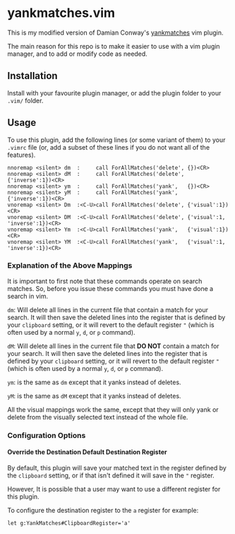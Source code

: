 # yankmatches.vim

This is my modified version of Damian Conway's [yankmatches][] vim plugin.

The main reason for this repo is to make it easier to use with a vim plugin
manager, and to add or modify code as needed.

## Installation

Install with your favourite plugin manager, or add the plugin folder to your
`.vim/` folder.

## Usage

To use this plugin, add the following lines (or some variant of them) to your
`.vimrc` file (or, add a subset of these lines if you do not want all of the
features).

```vimscript
nnoremap <silent> dm  :     call ForAllMatches('delete', {})<CR>
nnoremap <silent> dM  :     call ForAllMatches('delete', {'inverse':1})<CR>
nnoremap <silent> ym  :     call ForAllMatches('yank',   {})<CR>
nnoremap <silent> yM  :     call ForAllMatches('yank',   {'inverse':1})<CR>
vnoremap <silent> Dm  :<C-U>call ForAllMatches('delete', {'visual':1})<CR>
vnoremap <silent> DM  :<C-U>call ForAllMatches('delete', {'visual':1, 'inverse':1})<CR>
vnoremap <silent> Ym  :<C-U>call ForAllMatches('yank',   {'visual':1})<CR>
vnoremap <silent> YM  :<C-U>call ForAllMatches('yank',   {'visual':1, 'inverse':1})<CR>
```

### Explanation of the Above Mappings

It is important to first note that these commands operate on search matches. So,
before you issue these commands you must have done a search in vim.

`dm`: Will delete all lines in the current file that contain a match for your
search. It will then save the deleted lines into the register that is defined by
your `clipboard` setting, or it will revert to the default register `"` (which
is often used by a normal `y`, `d`, or `p` command).

`dM`: Will delete all lines in the current file that **DO NOT** contain a match for
your search. It will then save the deleted lines into the register that is
defined by your `clipboard` setting, or it will revert to the default register
`"` (which is often used by a normal `y`, `d`, or `p` command).

`ym`: is the same as `dm` except that it yanks instead of deletes.

`yM`: is the same as `dM` except that it yanks instead of deletes.

All the visual mappings work the same, except that they will only yank or delete
from the visually selected text instead of the whole file.

### Configuration Options

#### Override the Destination Default Destination Register

By default, this plugin will save your matched text in the register defined by
the `clipboard` setting, or if that isn't defined it will save in the `"`
register.

However, It is possible that a user may want to use a different register for
this plugin.

To configure the destination register to the `a` register for example:

```vimscript
let g:YankMatches#ClipboardRegister='a'
```

[yankmatches]: https://github.com/thoughtstream/Damian-Conway-s-Vim-Setup/blob/master/plugin/yankmatches.vim

